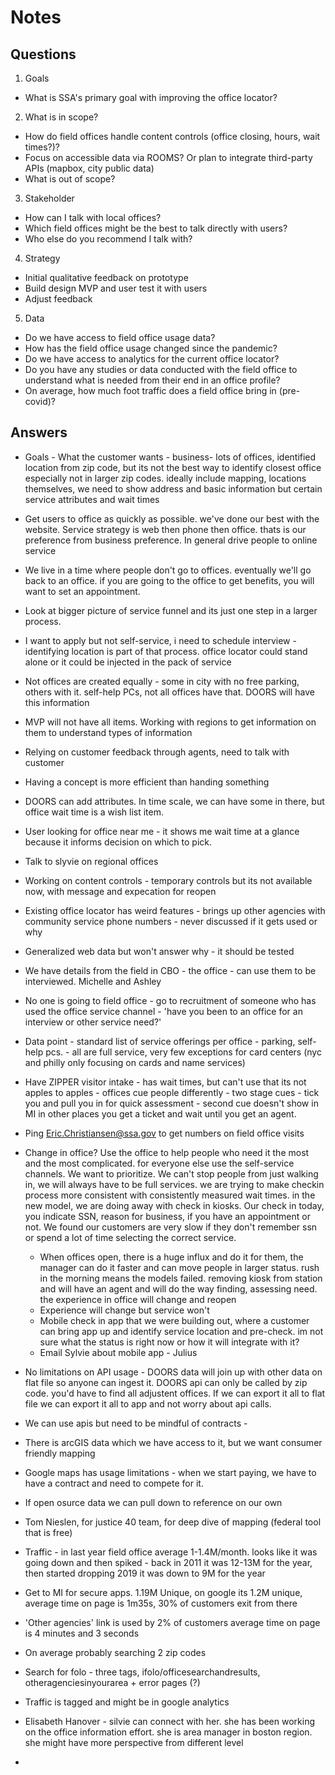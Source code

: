 # Notes

## Questions
1. Goals
  * What is SSA's primary goal with improving the office locator?
2. What is in scope?
  * How do field offices handle content controls (office closing, hours, wait times?)?
  * Focus on accessible data via ROOMS? Or plan to integrate third-party APIs (mapbox, city public data)
  * What is out of scope?
3. Stakeholder
  * How can I talk with local offices?
  * Which field offices might be the best to talk directly with users?
  * Who else do you recommend I talk with?
4. Strategy
  * Initial qualitative feedback on prototype
  * Build design MVP and user test it with users
  * Adjust feedback
5. Data
  * Do we have access to field office usage data?
  * How has the field office usage changed since the pandemic?  
  * Do we have access to analytics for the current office locator?
  * Do you have any studies or data conducted with the field office to understand what is needed from their end in an office profile?
  * On average, how much foot traffic does a field office bring in (pre-covid)?


## Answers
* Goals - What the customer wants - business- lots of offices, identified location from zip code, but its not the best way to identify closest office especially not in larger zip codes. ideally include mapping, locations themselves, we need to show address and basic information but certain service attributes and wait times
* Get users to office as quickly as possible. we've done our best with the website. Service strategy is web then phone then office. thats is our preference from business preference. In general drive people to online service
* We live in a time where people don't go to offices. eventually we'll go back to an office. if you are going to the office to get benefits, you will want to set an appointment.
* Look at bigger picture of service funnel and its just one step in a larger process.
* I want to apply but not self-service, i need to schedule interview - identifying location is part of that process. office locator could stand alone or it could be injected in the pack of service
* Not offices are created equally - some in city with no free parking, others with it. self-help PCs, not all offices have that. DOORS will have this information
* MVP will not have all items. Working with regions to get information on them to understand types of information
* Relying on customer feedback through agents, need to talk with customer
* Having a concept is more efficient than handing something
* DOORS can add attributes. In time scale, we can have some in there, but office wait time is a wish list item.
* User looking for office near me - it shows me wait time at a glance because it informs decision on which to pick.
* Talk to slyvie on regional offices
* Working on content controls - temporary controls but its not available now, with message and expecation for reopen
* Existing office locator has weird features - brings up other agencies with community service phone numbers - never discussed if it gets used or why
* Generalized web data but won't answer why - it should be tested
* We have details from the field in CBO - the office - can use them to be interviewed. Michelle and Ashley
* No one is going to field office - go to recruitment of someone who has used the office service channel - 'have you been to an office for an interview or other service need?'

* Data point - standard list of service offerings per office - parking, self-help pcs.  - all are full service, very few exceptions for card centers (nyc and philly only focusing on cards and name services)
* Have ZIPPER visitor intake - has wait times, but can't use that its not apples to apples - offices cue people differently - two stage cues - tick you and pull you in for quick assessment - second cue doesn't show in MI in other places you get a ticket and wait until you get an agent.
* Ping Eric.Christiansen@ssa.gov to get numbers on field office visits

* Change in office? Use the office to help people who need it the most and the most complicated. for everyone else use the self-service channels. We want to prioritize. We can't stop people from just walking in, we will always have to be full services. we are trying to make checkin process more consistent with consistently measured wait times. in the new model, we are doing away with check in kiosks. Our check in today, you indicate SSN, reason for business, if you have an appointment or not. We found our customers are very slow if they don't remember ssn or spend a lot of time selecting the correct service.
  * When offices open, there is a huge influx and do it for them, the manager can do it faster and can move people in larger status. rush in the morning means the models failed. removing kiosk from station and will have an agent and will do the way finding, assessing need. the experience in office will change and reopen
  * Experience will change but service won't
  * Mobile check in app that we were building out, where a customer can bring app up and identify service location and pre-check. im not sure what the status is right now or how it will integrate with it?
  * Email Sylvie about mobile app - Julius

* No limitations on API usage - DOORS data will join up with other data on flat file so anyone can ingest it. DOORS api can only be called by zip code. you'd have to find all adjustent offices. If we can export it all to flat file we can export it all to app and not worry about api calls.
* We can use apis but need to be mindful of contracts -
* There is arcGIS data which we have access to it, but we want consumer friendly mapping
* Google maps has usage limitations - when we start paying, we have to have a contract and need to compete for it.
* If open osurce data we can pull down to reference on our own
* Tom Nieslen, for justice 40 team,  for deep dive of mapping (federal tool that is free)

* Traffic - in last year field office average 1-1.4M/month. looks like it was going down and then spiked - back in 2011 it was 12-13M for the year, then started dropping 2019 it was down to 9M for the year
* Get to MI for secure apps. 1.19M Unique, on google its 1.2M unique, average time on page is 1m35s, 30% of customers exit from there
* 'Other agencies' link is used by 2% of customers average time on page is 4 minutes and 3 seconds
* On average probably searching 2 zip codes
* Search for folo - three tags, ifolo/officesearchandresults, otheragenciesinyourarea + error pages (?)
* Traffic is tagged and might be in google analytics
* Elisabeth Hanover - silvie can connect with her. she has been working on the office information effort. she is area manager in boston region. she might have more perspective from different level
*

